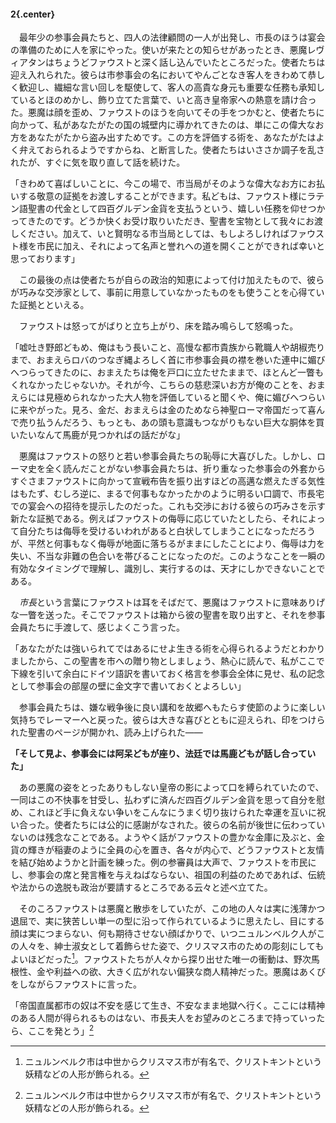 #### 2{.center}

　最年少の参事会員たちと、四人の法律顧問の一人が出発し、市長のほうは宴会の準備のために人を家にやった。使いが来たとの知らせがあったとき、悪魔レヴィアタンはちょうどファウストと深く話し込んでいたところだった。使者たちは迎え入れられた。彼らは市参事会の名においてやんごとなき客人をきわめて恭しく歓迎し、繊細な言い回しを駆使して、客人の高貴な身元も重要な任務も承知しているとほのめかし、飾り立てた言葉で、いと高き皇帝家への熱意を請け合った。悪魔は顔を歪め、ファウストのほうを向いてその手をつかむと、使者たちに向かって、私があなたがたの国の城壁内に導かれてきたのは、単にこの偉大なお方をあなたがたから盗み出すためです。この方を評価する術を、あなたがたはよく弁えておられるようですからね、と断言した。使者たちはいささか調子を乱されたが、すぐに気を取り直して話を続けた。

「きわめて喜ばしいことに、今この場で、市当局がそのような偉大なお方にお払いする敬意の証拠をお渡しすることができます。私どもは、ファウスト様にラテン語聖書の代金として四百グルデン金貨を支払うという、嬉しい任務を仰せつかってきたのです。どうか快くお受け取りいただき、聖書を宝物として我々にお渡しください。加えて、いと賢明なる市当局としては、もしよろしければファウスト様を市民に加え、それによって名声と誉れへの道を開くことができれば幸いと思っております」

　この最後の点は使者たちが自らの政治的知恵によって付け加えたもので、彼らが巧みな交渉家として、事前に用意していなかったものをも使うことを心得ていた証拠とといえる。

　ファウストは怒ってがばりと立ち上がり、床を踏み鳴らして怒鳴った。

「嘘吐き野郎どもめ、俺はもう長いこと、高慢な都市貴族から靴職人や胡椒売りまで、おまえらロバのつなぎ縄よろしく首に市参事会員の襟を巻いた連中に媚びへつらってきたのに、おまえたちは俺を戸口に立たせたままで、ほとんど一瞥もくれなかったじゃないか。それが今、こちらの慈悲深いお方が俺のことを、おまえらには見極められなかった大人物を評価していると聞くや、俺に媚びへつらいに来やがった。見ろ、金だ、おまえらは金のためなら神聖ローマ帝国だって喜んで売り払うんだろう、もっとも、あの頭も意識もつながりもない巨大な胴体を買いたいなんて馬鹿が見つかればの話だがな」

　悪魔はファウストの怒りと若い参事会員たちの恥辱に大喜びした。しかし、ローマ史を全く読んだことがない参事会員たちは、折り重なった参事会の外套からすぐさまファウストに向かって宣戦布告を振り出すほどの高邁な燃えたぎる気性はもたず、むしろ逆に、まるで何事もなかったかのように明るい口調で、市長宅での宴会への招待を提示したのだった。これも交渉における彼らの巧みさを示す新たな証拠である。例えばファウストの侮辱に応じていたとしたら、それによって自分たちは侮辱を受けるいわれがあると白状してしまうことになっただろうが、平然と何事もなく侮辱が地面に落ちるがままにしたことにより、侮辱は力を失い、不当な非難の色合いを帯びることになったのだ。このようなことを一瞬の有効なタイミングで理解し、識別し、実行するのは、天才にしかできないことである。

　*市長*という言葉にファウストは耳をそばだて、悪魔はファウストに意味ありげな一瞥を送った。そこでファウストは箱から彼の聖書を取り出すと、それを参事会員たちに手渡して、感じよくこう言った。

「あなたがたは強いられてではあるにせよ生きる術を心得られるようだとわかりましたから、この聖書を市への贈り物としましょう、熱心に読んで、私がここで下線を引いて余白にドイツ語訳を書いておく格言を参事会全体に見せ、私の記念として参事会の部屋の壁に金文字で書いておくとよろしい」

　参事会員たちは、嫌な戦争後に良い講和を故郷へもたらす使節のように楽しい気持ちでレーマーへと戻った。彼らは大きな喜びとともに迎えられ、印をつけられた聖書のページが開かれ、読み上げられた――

**「そして見よ、参事会には阿呆どもが座り、法廷では馬鹿どもが話し合っていた」**

　あの悪魔の姿をとったありもしない皇帝の影によって口を縛られていたので、一同はこの不快事を甘受し、払わずに済んだ四百グルデン金貨を思って自分を慰め、これほど手に負えない争いをこんなにうまく切り抜けられた幸運を互いに祝い合った。使者たちには公的に感謝がなされた。彼らの名前が後世に伝わっていないのは残念なことである。ようやく話がファウストの豊かな金庫に及ぶと、金貨の輝きが稲妻のように全員の心を置き、各々が内心で、どうファウストと友情を結び始めようかと計画を練った。例の参審員は大声で、ファウストを市民にし、参事会の席と発言権を与えねばならない、祖国の利益のためであれば、伝統や法からの逸脱も政治が要請するところである云々と述べ立てた。

　そのころファウストは悪魔と散歩をしていたが、この地の人々は実に浅薄かつ退屈で、実に狭苦しい単一の型に沿って作られているように思えたし、目にする顔は実につまらない、何も期待させない顔ばかりで、いつニュルンベルク人がこの人々を、紳士淑女として着飾らせた姿で、クリスマス市のための彫刻にしてもよいほどだった[^1]。ファウストたちが人々から探り出せた唯一の衝動は、野次馬根性、金や利益への欲、大きく広がれない偏狭な商人精神だった。悪魔はあくびをしながらファウストに言った。
[^1]:ニュルンベルク市は中世からクリスマス市が有名で、クリストキントという妖精などの人形が飾られる。

「帝国直属都市の奴は不安を感じて生き、不安なまま地獄へ行く。ここには精神のある人間が得られるものはない、市長夫人をお望みのところまで持っていったら、ここを発とう」[^1]
[^1]:もう一度！　このドラマの舞台が十五世紀末であり、したがっていま存命中のいかなる人物をも侮辱することはありえないし、するつもりもない、ということを、どうか見失わないでいただきたい。とはいえ、悪魔が帝国都市の住民ひいてはドイツ人全般にそこここで送っている以上に大きな賛辞を送ることができるかはわからないし、彼らがその賛辞にもはや値しなくなったり、それどころか賛辞を別の意味でとらえるようになったとすれば、それは彼らの美徳とキリスト教信仰の反証となるだけだろう。
